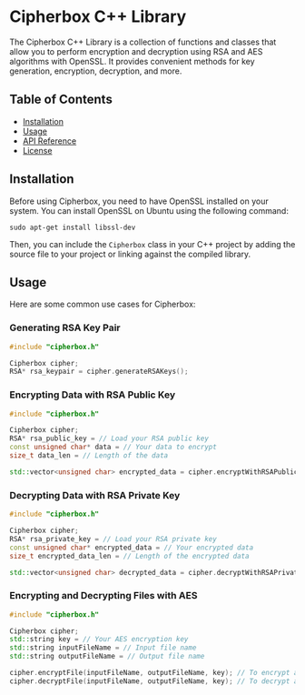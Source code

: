 # Cipherbox C++ Library

The Cipherbox C++ Library is a collection of functions and classes that allow you to perform encryption and decryption using RSA and AES algorithms with OpenSSL. It provides convenient methods for key generation, encryption, decryption, and more.

## Table of Contents
- [Installation](#installation)
- [Usage](#usage)
- [API Reference](#api-reference)
- [License](#license)

## Installation

Before using Cipherbox, you need to have OpenSSL installed on your system. You can install OpenSSL on Ubuntu using the following command:

```shell
sudo apt-get install libssl-dev
```

Then, you can include the `Cipherbox` class in your C++ project by adding the source file to your project or linking against the compiled library.

## Usage

Here are some common use cases for Cipherbox:

### Generating RSA Key Pair

```cpp
#include "cipherbox.h"

Cipherbox cipher;
RSA* rsa_keypair = cipher.generateRSAKeys();
```

### Encrypting Data with RSA Public Key

```cpp
#include "cipherbox.h"

Cipherbox cipher;
RSA* rsa_public_key = // Load your RSA public key
const unsigned char* data = // Your data to encrypt
size_t data_len = // Length of the data

std::vector<unsigned char> encrypted_data = cipher.encryptWithRSAPublicKey(rsa_public_key, data, data_len);
```

### Decrypting Data with RSA Private Key

```cpp
#include "cipherbox.h"

Cipherbox cipher;
RSA* rsa_private_key = // Load your RSA private key
const unsigned char* encrypted_data = // Your encrypted data
size_t encrypted_data_len = // Length of the encrypted data

std::vector<unsigned char> decrypted_data = cipher.decryptWithRSAPrivateKey(rsa_private_key, encrypted_data, encrypted_data_len);
```

### Encrypting and Decrypting Files with AES

```cpp
#include "cipherbox.h"

Cipherbox cipher;
std::string key = // Your AES encryption key
std::string inputFileName = // Input file name
std::string outputFileName = // Output file name

cipher.encryptFile(inputFileName, outputFileName, key); // To encrypt a file
cipher.decryptFile(inputFileName, outputFileName, key); // To decrypt a file
```
